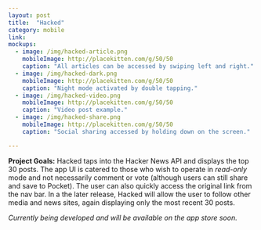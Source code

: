 ```yaml
---
layout: post
title:  "Hacked"
category: mobile
link:
mockups:
  - image: /img/hacked-article.png
    mobileImage: http://placekitten.com/g/50/50
    caption: "All articles can be accessed by swiping left and right."
  - image: /img/hacked-dark.png
    mobileImage: http://placekitten.com/g/50/50
    caption: "Night mode activated by double tapping."
  - image: /img/hacked-video.png
    mobileImage: http://placekitten.com/g/50/50
    caption: "Video post example."
  - image: /img/hacked-share.png
    mobileImage: http://placekitten.com/g/50/50
    caption: "Social sharing accessed by holding down on the screen."

---
```

**Project Goals:** Hacked taps into the Hacker News API and displays the top 30 posts. The app UI is catered to those who wish to operate in *read-only* mode and not necessarily comment or vote (although users can still share and save to Pocket). The user can also quickly access the original link from the nav bar. In a the later release, Hacked will allow the user to follow other media and news sites, again displaying only the most recent 30 posts. 

 *Currently being developed and will be available on the app store soon.*
